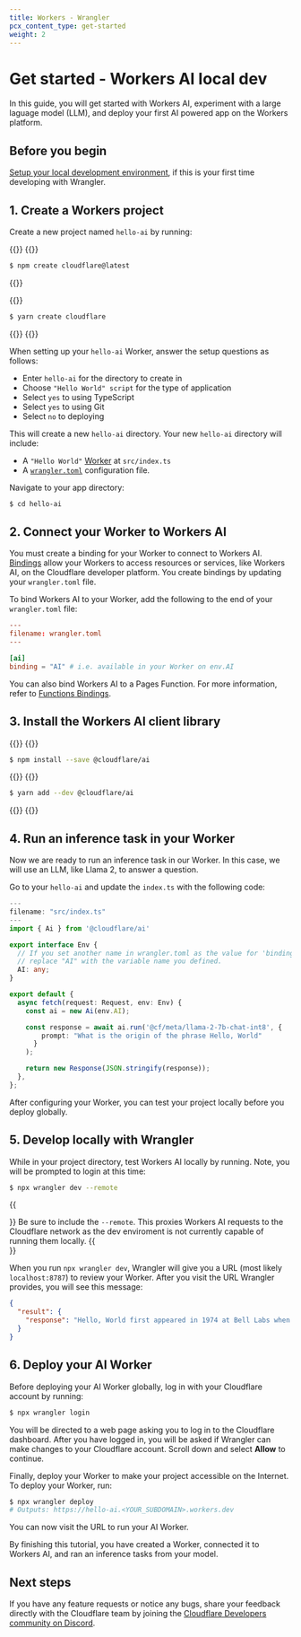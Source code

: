 ```yaml
---
title: Workers - Wrangler
pcx_content_type: get-started
weight: 2
---
```


# Get started - Workers AI local dev
In this guide, you will get started with Workers AI, experiment with a large laguage model (LLM), and deploy your first AI powered app on the Workers platform.

## Before you begin

[Setup your local development environment](/workers-ai/get-started/local-dev-setup/), if this is your first time developing with Wrangler.

## 1. Create a Workers project

Create a new project named `hello-ai` by running:

{{<tabs labels="npm | yarn">}}
{{<tab label="npm" default="true">}}

```sh
$ npm create cloudflare@latest
```

{{</tab>}}

{{<tab label="yarn">}}

```sh
$ yarn create cloudflare
```

{{</tab>}}
{{</tabs>}}

When setting up your `hello-ai` Worker, answer the setup questions as follows:

* Enter `hello-ai` for the directory to create in
* Choose `"Hello World" script` for the type of application
* Select `yes` to using TypeScript
* Select `yes` to using Git
* Select `no` to deploying

This will create a new `hello-ai` directory. Your new `hello-ai` directory will include:

* A `"Hello World"` [Worker](/workers/get-started/guide/#3-write-code) at `src/index.ts` 
* A [`wrangler.toml`](/workers/wrangler/configuration/) configuration file.

Navigate to your app directory:
```sh
$ cd hello-ai
```

## 2. Connect your Worker to Workers AI

You must create a binding for your Worker to connect to Workers AI. [Bindings](/workers/configuration/bindings/) allow your Workers to access resources or services, like Workers AI, on the Cloudflare developer platform. You create bindings by updating your `wrangler.toml` file.

To bind Workers AI to your Worker, add the following to the end of your `wrangler.toml` file:

```toml
---
filename: wrangler.toml
---

[ai]
binding = "AI" # i.e. available in your Worker on env.AI
```

<!-- TODO update this once we know if we'll have it -->
You can also bind Workers AI to a Pages Function. For more information, refer to [Functions Bindings](/pages/platform/functions/bindings/#workers-ai).

## 3. Install the Workers AI client library

{{<tabs labels="npm | yarn">}}
{{<tab label="npm" default="true">}}

```sh
$ npm install --save @cloudflare/ai
```

{{</tab>}}
{{<tab label="yarn">}}

```sh
$ yarn add --dev @cloudflare/ai
```

{{</tab>}}
{{</tabs>}}

## 4. Run an inference task in your Worker

Now we are ready to run an inference task in our Worker. In this case, we will use an LLM, like Llama 2, to answer a question.

Go to your `hello-ai` and update the `index.ts` with the following code:

```typescript
---
filename: "src/index.ts"
---
import { Ai } from '@cloudflare/ai'

export interface Env {
  // If you set another name in wrangler.toml as the value for 'binding',
  // replace "AI" with the variable name you defined.
  AI: any;
}

export default {
  async fetch(request: Request, env: Env) {
    const ai = new Ai(env.AI);

    const response = await ai.run('@cf/meta/llama-2-7b-chat-int8', {
        prompt: "What is the origin of the phrase Hello, World"
      }
    );

    return new Response(JSON.stringify(response));
  },
};
```

After configuring your Worker, you can test your project locally before you deploy globally.

## 5. Develop locally with Wrangler

While in your project directory, test Workers AI locally by running. Note, you will be prompted to login at this time:

```sh
$ npx wrangler dev --remote
```

{{<Aside type="warning">}}
Be sure to include the `--remote`. This proxies Workers AI requests to the Cloudflare network as the dev enviroment is not currently capable of running them locally.
{{</Aside>}}

When you run `npx wrangler dev`, Wrangler will give you a URL (most likely `localhost:8787`) to review your Worker. After you visit the URL Wrangler provides, you will see this message:

```json
{
  "result": {
    "response": "Hello, World first appeared in 1974 at Bell Labs when Brian Kernighan included it in the C programming language example. It became widely used as a basic test program due to simplicity and clarity. It represents an inviting greeting from a program to the world."
  }
}
```


## 6. Deploy your AI Worker

Before deploying your AI Worker globally, log in with your Cloudflare account by running:

```sh
$ npx wrangler login
```

You will be directed to a web page asking you to log in to the Cloudflare dashboard. After you have logged in, you will be asked if Wrangler can make changes to your Cloudflare account. Scroll down and select **Allow** to continue.

Finally, deploy your Worker to make your project accessible on the Internet. To deploy your Worker, run:

```sh
$ npx wrangler deploy
# Outputs: https://hello-ai.<YOUR_SUBDOMAIN>.workers.dev
```

You can now visit the URL to run your AI Worker.

By finishing this tutorial, you have created a Worker, connected it to Workers AI, and ran an inference tasks from your model.

## Next steps

If you have any feature requests or notice any bugs, share your feedback directly with the Cloudflare team by joining the [Cloudflare Developers community on Discord](https://discord.gg/cloudflaredev).